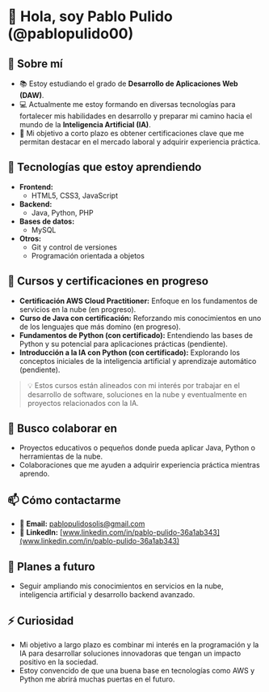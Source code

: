 # 👋 Hola, soy Pablo Pulido (@pablopulido00)

## 👀 Sobre mí
- 📚 Estoy estudiando el grado de **Desarrollo de Aplicaciones Web (DAW)**.
- 💻 Actualmente me estoy formando en diversas tecnologías para fortalecer mis habilidades en desarrollo y preparar mi camino hacia el mundo de la **Inteligencia Artificial (IA)**.
- 🎯 Mi objetivo a corto plazo es obtener certificaciones clave que me permitan destacar en el mercado laboral y adquirir experiencia práctica.

## 🌱 Tecnologías que estoy aprendiendo
- **Frontend:**
  - HTML5, CSS3, JavaScript
- **Backend:**
  - Java, Python, PHP
- **Bases de datos:**
  - MySQL
- **Otros:**
  - Git y control de versiones
  - Programación orientada a objetos

## 📜 Cursos y certificaciones en progreso
- **Certificación AWS Cloud Practitioner:** Enfoque en los fundamentos de servicios en la nube (en progreso).
- **Curso de Java con certificación:** Reforzando mis conocimientos en uno de los lenguajes que más domino (en progreso).
- **Fundamentos de Python (con certificado):** Entendiendo las bases de Python y su potencial para aplicaciones prácticas (pendiente).
- **Introducción a la IA con Python (con certificado):** Explorando los conceptos iniciales de la inteligencia artificial y aprendizaje automático (pendiente).

> 💡 Estos cursos están alineados con mi interés por trabajar en el desarrollo de software, soluciones en la nube y eventualmente en proyectos relacionados con la IA.

## 💞️ Busco colaborar en
- Proyectos educativos o pequeños donde pueda aplicar Java, Python o herramientas de la nube.
- Colaboraciones que me ayuden a adquirir experiencia práctica mientras aprendo.

## 📫 Cómo contactarme
- 📧 **Email:** pablopulidosolis@gmail.com
- 💼 **LinkedIn:** [www.linkedin.com/in/pablo-pulido-36a1ab343](www.linkedin.com/in/pablo-pulido-36a1ab343)

## 🚀 Planes a futuro
- Seguir ampliando mis conocimientos en servicios en la nube, inteligencia artificial y desarrollo backend avanzado.

## ⚡ Curiosidad
- Mi objetivo a largo plazo es combinar mi interés en la programación y la IA para desarrollar soluciones innovadoras que tengan un impacto positivo en la sociedad.
- Estoy convencido de que una buena base en tecnologías como AWS y Python me abrirá muchas puertas en el futuro.

<!---
pablopulido00/pablopulido00 es un repositorio ✨ especial ✨ porque su `README.md` (este archivo) aparece en tu perfil de GitHub.
Puedes hacer clic en el enlace de vista previa para verlo.
--->

